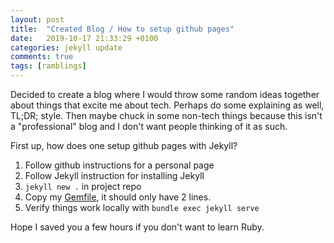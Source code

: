 ```yaml
---
layout: post
title:  "Created Blog / How to setup github pages"
date:   2019-10-17 21:33:29 +0100
categories: jekyll update
comments: true
tags: [ramblings]
---
```


Decided to create a blog where I would throw some random ideas together about things that excite me about tech.
Perhaps do some explaining as well, TL;DR; style.
Then maybe chuck in some non-tech things because this isn't a "professional" blog and I don't want people thinking of it as such.

First up, how does one setup github pages with Jekyll?

1. Follow github instructions for a personal page
1. Follow Jekyll instruction for installing Jekyll
1. `jekyll new .` in project repo
1. Copy my [Gemfile](https://github.com/phughk/phughk.github.io/blob/master/Gemfile), it should only have 2 lines.
1. Verify things work locally with `bundle exec jekyll serve`

Hope I saved you a few hours if you don't want to learn Ruby.
